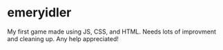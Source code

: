 # emeryidler
My first game made using JS, CSS, and HTML. Needs lots of improvment and cleaning up. Any help appreciated!
